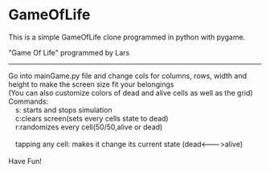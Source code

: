 # GameOfLife
This is a simple GameOfLife clone programmed in python with pygame.


"Game Of Life" programmed by Lars

--------------------------------

Go into mainGame.py file and change cols for columns, rows, width and height to make the screen size fit your belongings<br>
(You can also customize colors of dead and alive cells as well as the grid)<br>
Commands:<br>
	&emsp;s: starts and stops simulation<br>
	&emsp;c:clears screen(sets every cells state to dead)<br>
	&emsp;r:randomizes every cell(50/50,alive or dead)<br>
	<br>
  &emsp;tapping any cell: makes it change its current state  (dead<--->alive)<br>
<br>
Have Fun! 
